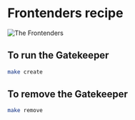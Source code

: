 # Frontenders recipe

![The Frontenders](https://memegenerator.net/img/instances/500x/64715580/you-have-much-to-learn-my-young-front-end-jedi-noob-apprentices.jpg)

## To run the Gatekeeper
```bash
make create
```

## To remove the Gatekeeper
```bash
make remove
```
